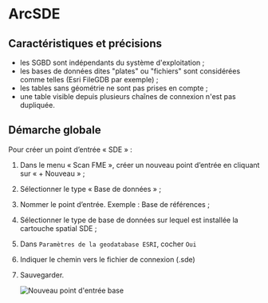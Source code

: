 # ArcSDE <i class="fa fa-database"></i>

## Caractéristiques et précisions

* les SGBD sont indépendants du système d&apos;exploitation ;
* les bases de données dites "plates" ou "fichiers" sont considérées comme telles (Esri FileGDB par exemple) ;
* les tables sans géométrie ne sont pas prises en compte ;
* une table visible depuis plusieurs chaînes de connexion n&apos;est pas dupliquée.

## Démarche globale

Pour créer un point d’entrée « SDE » :

1. Dans le menu « Scan FME », créer un nouveau point d’entrée en cliquant sur « + Nouveau » ;
2. Sélectionner le type « Base de données » ;
3. Nommer le point d’entrée. Exemple : Base de références ;
4. Sélectionner le type de base de données sur lequel est installée la cartouche spatial SDE ;
5. Dans `Paramètres de la geodatabase ESRI`, cocher `Oui` 
6. Indiquer le chemin vers le fichier de connexion (.sde)
7. Sauvegarder.

    ![Nouveau point d&apos;entrée base](/assets/scanFME_new_DB_ready.png "Le nouveau point d&apos;entrée est prêt à être scanné")

